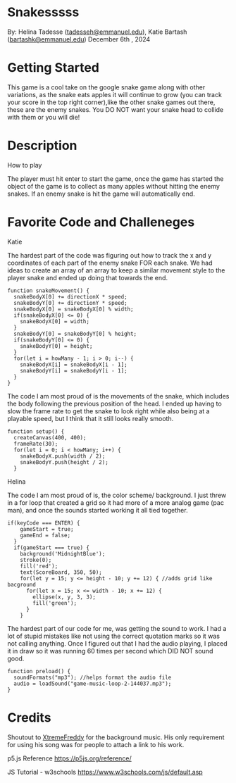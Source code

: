 # Snakesssss 
By: Helina Tadesse (tadesseh@emmanuel.edu), Katie Bartash (bartashk@emmanuel.edu) December 6th , 2024
# Getting Started
This game is a cool take on the google snake game along with other variations, as the snake eats apples it will continue to grow  (you can track your score in the top right corner),like the other snake games out there, these are the enemy snakes. You DO NOT want your snake head to collide with them or you will die!

# Description        

How to play

The player must hit enter to start the game, once the game has started the object of the game is to collect as many apples without hitting the enemy snakes. 
If an enemy snake is hit the game will automatically end.
# Favorite Code and Challeneges


Katie

The hardest part of the code was figuring out how to track the x and y coordinates of each part of the enemy snake FOR each snake. We had ideas to create an array of an array to keep a similar movement style to the player snake and ended up doing that towards the end.
```
function snakeMovement() {
  snakeBodyX[0] += directionX * speed;
  snakeBodyY[0] += directionY * speed;
  snakeBodyX[0] = snakeBodyX[0] % width;
  if(snakeBodyX[0] <= 0) {
    snakeBodyX[0] = width;
  }
  snakeBodyY[0] = snakeBodyY[0] % height;
  if(snakeBodyY[0] <= 0) {
    snakeBodyY[0] = height;
  }
  for(let i = howMany - 1; i > 0; i--) {
    snakeBodyX[i] = snakeBodyX[i - 1];
    snakeBodyY[i] = snakeBodyY[i - 1];
  }
}
```
The code I am most proud of is the movements of the snake, which includes the body following the previous position of the head. I ended up having to slow the frame rate to get the snake to look right while also being at a playable speed, but I think that it still looks really smooth.
```
function setup() {
  createCanvas(400, 400);
  frameRate(30);
  for(let i = 0; i < howMany; i++) {
    snakeBodyX.push(width / 2);
    snakeBodyY.push(height / 2);
  }
```

Helina 

The code I am most proud of is, the color scheme/ background. I just threw in a for loop that created a grid so it had more of a more analog game (pac man), and once the sounds started working it all tied together.
```
if(keyCode === ENTER) {
    gameStart = true;
    gameEnd = false;
  }
  if(gameStart === true) {
    background('MidnightBlue');
    stroke(0);
    fill('red');
    text(ScoreBoard, 350, 50);
    for(let y = 15; y <= height - 10; y += 12) { //adds grid like bacground
      for(let x = 15; x <= width - 10; x += 12) {
        ellipse(x, y, 3, 3);
        fill('green');
      }
    }
```
The hardest part of our code for me, was getting the sound to work. I had a lot of stupid mistakes like not using the correct quotation marks 
so it was not calling anything. Once I figured out that I had the audio playing, I placed it in draw so it was running 60 times per second 
which DID NOT sound good.  
```         
function preload() {
  soundFormats("mp3"); //helps format the audio file
  audio = loadSound("game-music-loop-2-144037.mp3");
}
```
# Credits
Shoutout to [XtremeFreddy](https://pixabay.com/users/xtremefreddy-32332307/) for the background music. His only requirement for using his song was for people to attach a link to his work.

p5.js Reference
https://p5js.org/reference/

JS Tutorial - w3schools
https://www.w3schools.com/js/default.asp


